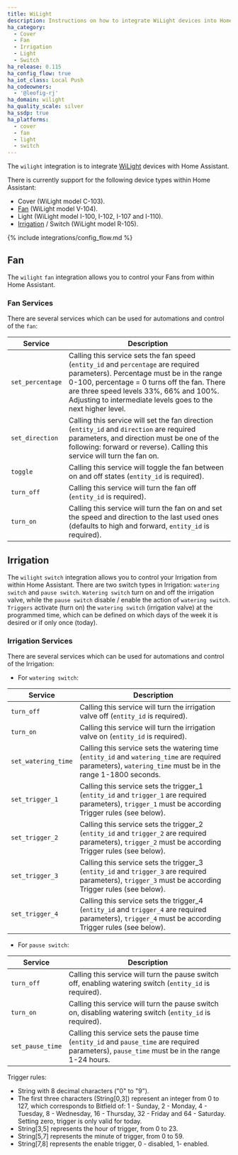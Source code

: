 ```yaml
---
title: WiLight
description: Instructions on how to integrate WiLight devices into Home Assistant.
ha_category:
  - Cover
  - Fan
  - Irrigation
  - Light
  - Switch
ha_release: 0.115
ha_config_flow: true
ha_iot_class: Local Push
ha_codeowners:
  - '@leofig-rj'
ha_domain: wilight
ha_quality_scale: silver
ha_ssdp: true
ha_platforms:
  - cover
  - fan
  - light
  - switch
---
```


The `wilight` integration is to integrate [WiLight](http://www.wilight.com.br) devices with Home Assistant.

There is currently support for the following device types within Home Assistant:

- Cover (WiLight model C-103).
- [Fan](#fan) (WiLight model V-104).
- Light (WiLight model I-100, I-102, I-107 and I-110).
- [Irrigation](#irrigation) / Switch (WiLight model R-105).

{% include integrations/config_flow.md %}

## Fan

The `wilight` `fan` integration allows you to control your Fans from within Home Assistant.

### Fan Services

There are several services which can be used for automations and control of the `fan`:

| Service | Description |
| --------- | ----------- |
| `set_percentage` | Calling this service sets the fan speed (`entity_id` and `percentage` are required parameters). Percentage must be in the range 0-100, percentage = 0 turns off the fan. There are three speed levels 33%, 66% and 100%. Adjusting to intermediate levels goes to the next higher level.
| `set_direction` | Calling this service will set the fan direction (`entity_id` and `direction` are required parameters, and direction must be one of the following: forward or reverse). Calling this service will turn the fan on.
| `toggle` | Calling this service will toggle the fan between on and off states (`entity_id` is required).
| `turn_off` | Calling this service will turn the fan off (`entity_id` is required).
| `turn_on` | Calling this service will turn the fan on and set the speed and direction to the last used ones (defaults to high and forward, `entity_id` is required).

## Irrigation

The `wilight` `switch` integration allows you to control your Irrigation from within Home Assistant.
There are two switch types in Irrigation: `watering switch` and `pause switch`.
`Watering switch` turn on and off the irrigation valve, while the `pause switch` disable / enable the action of `watering switch`.
`Triggers` activate (turn on) the `watering switch` (irrigation valve) at the programmed time, which can be defined on which days of the week it is desired or if only once (today).

### Irrigation Services

There are several services which can be used for automations and control of the Irrigation:

- For `watering switch`:

| Service | Description |
| --------- | ----------- |
| `turn_off` | Calling this service will turn the irrigation valve off (`entity_id` is required).
| `turn_on` | Calling this service will turn the irrigation valve on (`entity_id` is required).
| `set_watering_time` | Calling this service sets the watering time (`entity_id` and `watering_time` are required parameters), `watering_time` must be in the range 1-1800 seconds.
| `set_trigger_1` | Calling this service sets the trigger_1 (`entity_id` and `trigger_1` are required parameters), `trigger_1` must be according Trigger rules (see below).
| `set_trigger_2` | Calling this service sets the trigger_2 (`entity_id` and `trigger_2` are required parameters), `trigger_2` must be according Trigger rules (see below).
| `set_trigger_3` | Calling this service sets the trigger_3 (`entity_id` and `trigger_3` are required parameters), `trigger_3` must be according Trigger rules (see below).
| `set_trigger_4` | Calling this service sets the trigger_4 (`entity_id` and `trigger_4` are required parameters), `trigger_4` must be according Trigger rules (see below).

- For `pause switch`:

| Service | Description |
| --------- | ----------- |
| `turn_off` | Calling this service will turn the pause switch off, enabling watering switch (`entity_id` is required).
| `turn_on` | Calling this service will turn the pause switch on, disabling watering switch (`entity_id` is required).
| `set_pause_time` | Calling this service sets the pause time (`entity_id` and `pause_time` are required parameters), `pause_time` must be in the range 1-24 hours.

Trigger rules:
- String with 8 decimal characters ("0" to "9").
- The first three characters (String[0,3]) represent an integer from 0 to 127, which corresponds to Bitfield of: 1 - Sunday, 2 - Monday, 4 - Tuesday, 8 - Wednesday, 16 - Thursday, 32 - Friday and 64 - Saturday. Setting zero, trigger is only valid for today.
- String[3,5] represents the hour of trigger, from 0 to 23.
- String[5,7] represents the minute of trigger, from 0 to 59.
- String[7,8] represents the enable trigger, 0 - disabled, 1- enabled.
